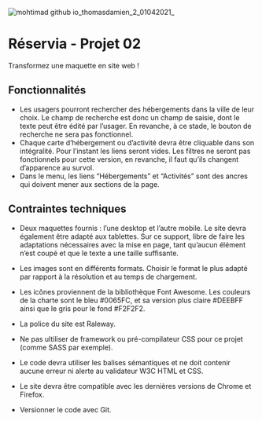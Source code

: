 ![mohtimad github io_thomasdamien_2_01042021_](https://user-images.githubusercontent.com/71820021/134807094-6944c10b-a3d1-4555-a111-921ee3bf8d85.png)

# Réservia - Projet 02
Transformez une maquette en site web !

## Fonctionnalités
* Les usagers pourront rechercher des hébergements dans la ville de leur choix. Le champ de recherche est donc un champ de saisie, dont le texte peut être édité par l’usager. En revanche, à ce stade, le bouton de recherche ne sera pas fonctionnel.
* Chaque carte d’hébergement ou d’activité devra être cliquable dans son intégralité. Pour l’instant les liens seront vides.
Les filtres ne seront pas fonctionnels pour cette version, en revanche, il faut qu’ils changent d’apparence au survol.
* Dans le menu, les liens “Hébergements” et “Activités” sont des ancres qui doivent mener aux sections de la page.


## Contraintes techniques
* Deux maquettes fournis : l’une desktop et l’autre mobile. Le site devra également être adapté aux tablettes. Sur ce support, libre de faire les adaptations nécessaires avec la mise en page, tant qu’aucun élément n’est coupé et que le texte a une taille suffisante.
* Les images sont en différents formats. Choisir le format le plus adapté par rapport à la résolution et au temps de chargement.
* Les icônes proviennent de la bibliothèque Font Awesome. Les couleurs de la charte sont le bleu #0065FC, et sa version plus claire #DEEBFF ainsi que le gris pour le fond #F2F2F2.
* La police du site est Raleway.

* Ne pas ultiliser de framework ou pré-compilateur CSS pour ce projet (comme SASS par exemple).
* Le code devra utiliser les balises sémantiques et ne doit contenir aucune erreur ni alerte au validateur W3C HTML et CSS.
* Le site devra être compatible avec les dernières versions de Chrome et Firefox.
* Versionner le code avec Git.
